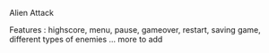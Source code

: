 Alien Attack

Features : highscore, menu, pause, gameover, restart, saving game, different types of enemies ... more to add
